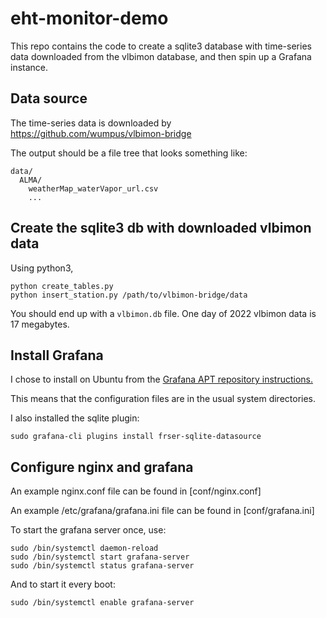 # eht-monitor-demo

This repo contains the code to create a sqlite3 database with time-series data
downloaded from the vlbimon database, and then spin up a Grafana instance.

## Data source

The time-series data is downloaded by https://github.com/wumpus/vlbimon-bridge

The output should be a file tree that looks something like:

```
data/
  ALMA/
    weatherMap_waterVapor_url.csv
    ...
```

## Create the sqlite3 db with downloaded vlbimon data

Using python3,

```
python create_tables.py
python insert_station.py /path/to/vlbimon-bridge/data
```

You should end up with a `vlbimon.db` file. One day of 2022 vlbimon
data is 17 megabytes.

## Install Grafana

I chose to install on Ubuntu from the [Grafana APT repository instructions.](https://grafana.com/docs/grafana/latest/setup-grafana/installation/debian/#install-from-apt-repository)

This means that the configuration files are in the usual system directories.

I also installed the sqlite plugin:

```
sudo grafana-cli plugins install frser-sqlite-datasource
```

## Configure nginx and grafana

An example nginx.conf file can be found in [conf/nginx.conf]

An example /etc/grafana/grafana.ini file can be found in [conf/grafana.ini]

To start the grafana server once, use:

```
sudo /bin/systemctl daemon-reload
sudo /bin/systemctl start grafana-server
sudo /bin/systemctl status grafana-server
```

And to start it every boot:

```
sudo /bin/systemctl enable grafana-server
```


